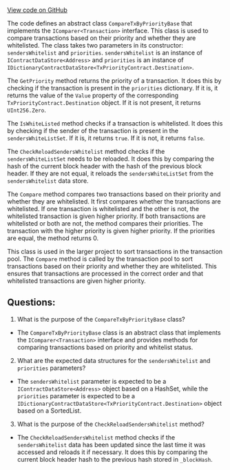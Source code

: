 [View code on GitHub](https://github.com/nethermindeth/nethermind/Nethermind.Consensus.AuRa/Transactions/CompareTxByPriorityBase.cs)

The code defines an abstract class `CompareTxByPriorityBase` that implements the `IComparer<Transaction>` interface. This class is used to compare transactions based on their priority and whether they are whitelisted. The class takes two parameters in its constructor: `sendersWhitelist` and `priorities`. `sendersWhitelist` is an instance of `IContractDataStore<Address>` and `priorities` is an instance of `IDictionaryContractDataStore<TxPriorityContract.Destination>`. 

The `GetPriority` method returns the priority of a transaction. It does this by checking if the transaction is present in the `priorities` dictionary. If it is, it returns the value of the `Value` property of the corresponding `TxPriorityContract.Destination` object. If it is not present, it returns `UInt256.Zero`.

The `IsWhiteListed` method checks if a transaction is whitelisted. It does this by checking if the sender of the transaction is present in the `sendersWhiteListSet`. If it is, it returns `true`. If it is not, it returns `false`.

The `CheckReloadSendersWhitelist` method checks if the `sendersWhiteListSet` needs to be reloaded. It does this by comparing the hash of the current block header with the hash of the previous block header. If they are not equal, it reloads the `sendersWhiteListSet` from the `sendersWhitelist` data store.

The `Compare` method compares two transactions based on their priority and whether they are whitelisted. It first compares whether the transactions are whitelisted. If one transaction is whitelisted and the other is not, the whitelisted transaction is given higher priority. If both transactions are whitelisted or both are not, the method compares their priorities. The transaction with the higher priority is given higher priority. If the priorities are equal, the method returns 0. 

This class is used in the larger project to sort transactions in the transaction pool. The `Compare` method is called by the transaction pool to sort transactions based on their priority and whether they are whitelisted. This ensures that transactions are processed in the correct order and that whitelisted transactions are given higher priority.
## Questions: 
 1. What is the purpose of the `CompareTxByPriorityBase` class?
- The `CompareTxByPriorityBase` class is an abstract class that implements the `IComparer<Transaction>` interface and provides methods for comparing transactions based on priority and whitelist status.

2. What are the expected data structures for the `sendersWhitelist` and `priorities` parameters?
- The `sendersWhitelist` parameter is expected to be a `IContractDataStore<Address>` object based on a HashSet, while the `priorities` parameter is expected to be a `IDictionaryContractDataStore<TxPriorityContract.Destination>` object based on a SortedList.

3. What is the purpose of the `CheckReloadSendersWhitelist` method?
- The `CheckReloadSendersWhitelist` method checks if the `sendersWhitelist` data has been updated since the last time it was accessed and reloads it if necessary. It does this by comparing the current block header hash to the previous hash stored in `_blockHash`.